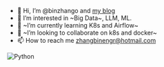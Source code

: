 - 👋 Hi, I’m @binzhango and [my blog](https://binzhango.github.io/)
- 👀 I’m interested in ~Big Data~, LLM, ML.
- 🌱 ~I’m currently learning K8s and Airflow~
- 💞️ ~I’m looking to collaborate on k8s and docker~
- 📫 How to reach me zhangbinengr@hotmail.com

<!---
binzhango/binzhango is a ✨ special ✨ repository because its `README.md` (this file) appears on your GitHub profile.
You can click the Preview link to take a look at your changes.
--->

![Python](https://img.shields.io/badge/Python-blue?style=for-the-badge&logo=python&logoColor=white)
